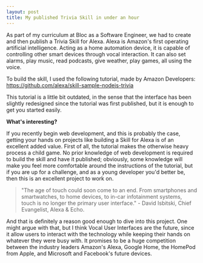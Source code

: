 ```yaml
---
layout: post
title: My published Trivia Skill in under an hour
---
```

As part of my curriculum at Bloc as a Software Engineer, we had to create and then publish a Trivia Skill for Alexa. Alexa is Amazon's first operating artificial intelligence. Acting as a home automation device, it is capable of controlling other smart devices through vocal interaction. It can also set alarms, play music, read podcasts, give weather, play games, all using the voice.

To build the skill, I used the following tutorial, made by Amazon Developers: https://github.com/alexa/skill-sample-nodejs-trivia

This tutorial is a little bit outdated, in the sense that the interface has been slightly redesigned since the tutorial was first published, but it is enough to get you started easily.

**What's interesting?**

If you recently begin web development, and this is probably the case, getting your hands on projects like building a Skill for Alexa is of an excellent added value. First of all, the tutorial makes the otherwise heavy process a child game. No prior knowledge of web development is required to build the skill and have it published; obviously, some knowledge will make you feel more comfortable around the instructions of the tutorial, but if you are up for a challenge, and as a young developer you'd better be, then this is an excellent project to work on.

>"The age of touch could soon come to an end. From smartphones and smartwatches, to home devices, to in-car infotainment systems, touch is no longer the primary user interface." - David Isbitski, Chief Evangelist, Alexa & Echo.

And that is definitely a reason good enough to dive into this project. One might argue with that, but I think Vocal User Interfaces are the future, since it allow users to interact with the technology while keeping their hands on whatever they were busy with. It promises to be a huge competition between the industry leaders Amazon's Alexa, Google Home, the HomePod from Apple, and Microsoft and Facebook's future devices. 
